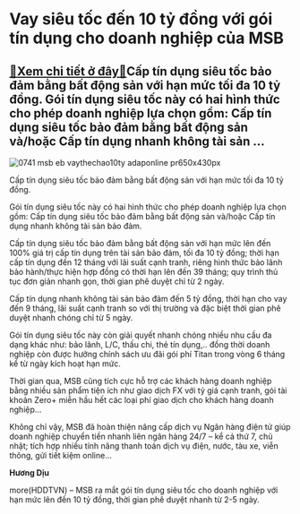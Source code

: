 Vay siêu tốc đến 10 tỷ đồng với gói tín dụng cho doanh nghiệp của MSB
=====================================================================

[:gift:Xem chi tiết ở đây:gift:](https://hddtvn.com/vay-sieu-toc-den-10-ty-dong-voi-goi-tin-dung-cho-doanh-nghiep-cua-msb/)Cấp tín dụng siêu tốc bảo đảm bằng bất động sản với hạn mức tối đa 10 tỷ đồng. Gói tín dụng siêu tốc này có hai hình thức cho phép doanh nghiệp lựa chọn gồm: Cấp tín dụng siêu tốc bảo đảm bằng bất động sản và/hoặc Cấp tín dụng nhanh không tài sản …
--------------------------------------------------------------------------------------------------------------------------------------------------------------------------------------------------------------------------------------------------------





![0741 msb eb vaythechao10ty adaponline pr650x430px](https://haiquanonline.com.vn/stores/news_dataimages/diulth/072020/08/09/in_article/0741_MSB_EB_VayThechao10ty_AdapOnline_PR650x430px.png?rt=20200708094206 "Cấp tín dụng siêu tốc bảo đảm bằng bất động sản với hạn mức lên đến 100% giá trị cấp tín dụng trên tài sản bảo đảm, tối đa 10 tỷ đồng.")


Cấp tín dụng siêu tốc bảo đảm bằng bất động sản với hạn mức tối đa 10 tỷ đồng.



Gói tín dụng siêu tốc này có hai hình thức cho phép doanh nghiệp lựa chọn gồm: Cấp tín dụng siêu tốc bảo đảm bằng bất động sản và/hoặc Cấp tín dụng nhanh không tài sản bảo đảm.


Cấp tín dụng siêu tốc bảo đảm bằng bất động sản với hạn mức lên đến 100% giá trị cấp tín dụng trên tài sản bảo đảm, tối đa 10 tỷ đồng; thời hạn cấp tín dụng đến 12 tháng với lãi suất cạnh tranh, riêng hình thức bảo lãnh bảo hành/thực hiện hợp đồng có thời hạn lên đến 39 tháng; quy trình thủ tục đơn giản nhanh gọn, thời gian phê duyệt chỉ từ 2 ngày.


Cấp tín dụng nhanh không tài sản bảo đảm đến 5 tỷ đồng, thời hạn cho vay đến 9 tháng, lãi suất cạnh tranh so với thị trường và đặc biệt thời gian phê duyệt nhanh chóng chỉ từ 5 ngày.


Gói tín dụng siêu tốc này còn giải quyết nhanh chóng nhiều nhu cầu đa dạng khác như: bảo lãnh, L/C, thấu chi, thẻ tín dụng,.. đồng thời doanh nghiệp còn được hưởng chính sách ưu đãi gói phí Titan trong vòng 6 tháng kể từ ngày kích hoạt hạn mức.


Thời gian qua, MSB cũng tích cực hỗ trợ các khách hàng doanh nghiệp bằng nhiều sản phẩm tiện ích như giao dịch FX với tỷ giá cạnh tranh, gói tài khoản Zero+ miễn hầu hết các loại phí giao dịch cho khách hàng doanh nghiệp…


Không chỉ vậy, MSB đã hoàn thiện nâng cấp dịch vụ Ngân hàng điện tử giúp doanh nghiệp chuyển tiền nhanh liên ngân hàng 24/7 – kể cả thứ 7, chủ nhật; tích hợp nhiều tính năng thanh toán dịch vụ điện, nước, tàu xe, viễn thông, gửi tiết kiệm online…




**Hương Dịu**



more(HDDTVN) – MSB ra mắt gói tín dụng siêu tốc cho doanh nghiệp với hạn mức lên đến 10 tỷ đồng, thời gian phê duyệt nhanh từ 2-5 ngày.


